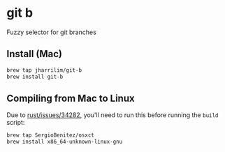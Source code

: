 # git b

Fuzzy selector for git branches

## Install (Mac)

```sh
brew tap jharrilim/git-b
brew install git-b
```

## Compiling from Mac to Linux

Due to [rust/issues/34282](https://github.com/rust-lang/rust/issues/34282), you'll need to run this
before running the `build` script:

```sh
brew tap SergioBenitez/osxct
brew install x86_64-unknown-linux-gnu
```
